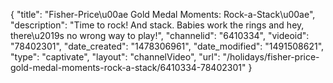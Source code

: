 {
    "title": "Fisher-Price\u00ae Gold Medal Moments: Rock-a-Stack\u00ae",
    "description": "Time to rock! And stack. Babies work the rings and hey, there\u2019s no wrong way to play!",
    "channelid": "6410334",
    "videoid": "78402301",
    "date_created": "1478306961",
    "date_modified": "1491508621",
    "type": "captivate",
    "layout": "channelVideo",
    "url": "\/holidays\/fisher-price-gold-medal-moments-rock-a-stack\/6410334-78402301"
}